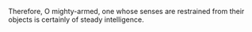 Therefore, O mighty-armed, one whose senses are restrained from their objects is certainly of steady intelligence.